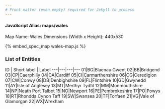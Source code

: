 ```yaml
---
# Front matter (even empty) required for Jekyll to process
---
```


#### JavaScript Alias: maps/wales

Map Name: Wales
Dimensions (Width x Height): 440x530



{% embed_spec_map wales-map.js %}

### List of Entities

ID | Short label | Label
---|---|---|---
01|BG|Blaenau Gwent
02|BB|Bridgend
03|CP|Caerphilly
04|CA|Cardiff
05|CI|Carmarthenshire
06|CG|Ceredigion
07|CW|Conwy
08|DB|Denbighshire
09|FL|Flintshire
10|GD|Gwynedd
11|AY|Isle of Anglesey
13|MT|Merthyr Tydfil
12|MM|Monmouthshire
14|NP|Neath Port Talbot
15|NO|Newport
16|PE|Pembrokeshire
17|PO|Powys
18|RT|Rhondda Cynon Taff
19|SW|Swansea
20|TF|Torfaen
21|VG|Vale of Glamorgan
22|WX|Wrexham

